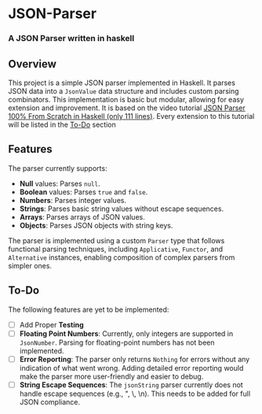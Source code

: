 # JSON-Parser

### A JSON Parser written in haskell

## Overview

This project is a simple JSON parser implemented in Haskell. It parses JSON data into a ``JsonValue`` data structure and includes custom parsing combinators. This implementation is basic but modular, allowing for easy extension and improvement. It is based on the video tutorial [JSON Parser 100% From Scratch in Haskell (only 111 lines)](https://www.youtube.com/watch?v=N9RUqGYuGfw&t=2973s). Every extension to this tutorial will be listed in the [To-Do](#todo) section

## Features

The parser currently supports:

- **Null** values: Parses ``null``.
- **Boolean** values: Parses ``true`` and ``false``.
- **Numbers**: Parses integer values.
- **Strings**: Parses basic string values without escape sequences.
- **Arrays**: Parses arrays of JSON values.
- **Objects**: Parses JSON objects with string keys.

The parser is implemented using a custom ``Parser`` type that follows functional parsing techniques, including ``Applicative``, ``Functor``, and ``Alternative`` instances, enabling composition of complex parsers from simpler ones.

<a name="todo"></a>

## To-Do

The following features are yet to be implemented:

- [ ] Add Proper **Testing**
- [ ] **Floating Point Numbers**: Currently, only integers are supported in ``JsonNumber``. Parsing for floating-point numbers has not been implemented.
- [ ] **Error Reporting**: The parser only returns ``Nothing`` for errors without any indication of what went wrong. Adding detailed error reporting would make the parser more user-friendly and easier to debug.
- [ ] **String Escape Sequences**: The ``jsonString`` parser currently does not handle escape sequences (e.g., \", \\, \n). This needs to be added for full JSON compliance.
